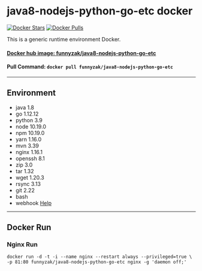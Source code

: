 # java8-nodejs-python-go-etc docker

[![Docker Stars](https://img.shields.io/docker/stars/funnyzak/go-java-python-node-etc.svg?style=flat-square)](https://hub.docker.com/r/funnyzak/java8-nodejs-python-go-etc/)
[![Docker Pulls](https://img.shields.io/docker/pulls/funnyzak/hexo-webhook.svg?style=flat-square)](https://hub.docker.com/r/funnyzak/hexo-webhook/)

This is a generic runtime environment Docker.

#### [Docker hub image: funnyzak/java8-nodejs-python-go-etc](https://hub.docker.com/r/funnyzak/java8-nodejs-python-go-etc)

#### Pull Command: `docker pull funnyzak/java8-nodejs-python-go-etc`

---

## Environment

* java 1.8
* go 1.12.12
* python 3.9
* node 10.19.0
* npm 10.19.0
* yarn 1.16.0
* mvn 3.39
* nginx 1.16.1
* openssh 8.1
* zip 3.0
* tar 1.32
* wget 1.20.3
* rsync 3.13
* git 2.22
* bash
* webhook [Help](https://github.com/adnanh/webhook)

---

## Docker Run

### Nginx Run

```Docker
docker run -d -t -i --name nginx --restart always --privileged=true \
-p 81:80 funnyzak/java8-nodejs-python-go-etc nginx -g 'daemon off;'
```
